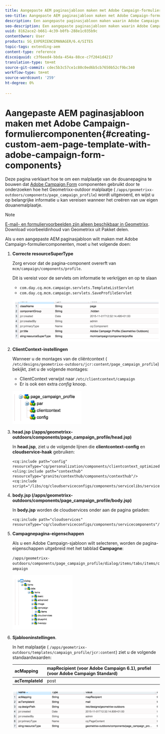 ```yaml
---
title: Aangepaste AEM paginasjabloon maken met Adobe Campaign-formuliercomponenten
seo-title: Aangepaste AEM paginasjabloon maken met Adobe Campaign-formuliercomponenten
description: Een aangepaste paginasjabloon maken waarin Adobe Campaign-formuliercomponenten worden gebruikt
seo-description: Een aangepaste paginasjabloon maken waarin Adobe Campaign-formuliercomponenten worden gebruikt
uuid: 8162ace2-b661-4c39-b0fb-288e1c035b9c
contentOwner: User
products: SG_EXPERIENCEMANAGER/6.4/SITES
topic-tags: extending-aem
content-type: reference
discoiquuid: c3f6eed4-bbda-454a-88ce-c7f2041d4217
translation-type: tm+mt
source-git-commit: cdec5b3c57ce1c80c0ed6b5cb7650b52cf9bc340
workflow-type: tm+mt
source-wordcount: '259'
ht-degree: 0%

---
```



# Aangepaste AEM paginasjabloon maken met Adobe Campaign-formuliercomponenten{#creating-custom-aem-page-template-with-adobe-campaign-form-components}

Deze pagina verklaart hoe te om een malplaatje van de douanepagina te bouwen dat [Adobe Campaign Form](/help/sites-authoring/adobe-campaign-components.md) componenten gebruikt door te onderzoeken hoe het Geometrixx-outdoor malplaatje ( `/apps/geometrixx-outdoors/components/page_campaign_profile`) wordt uitgevoerd, en wijst u op belangrijke informatie u kan vereisen wanneer het creëren van uw eigen douanemalplaatje.

>[!NOTE]
>
>[E-mail- en formuliervoorbeelden zijn alleen beschikbaar in Geometrixx](/help/sites-developing/we-retail.md). Download voorbeeldinhoud van Geometrixx uit Pakket delen.

Als u een aangepaste AEM paginasjabloon wilt maken met Adobe Campaign-formuliercomponenten, moet u het volgende doen:

1. **Correcte resourceSuperType**

   Zorg ervoor dat de pagina-component overerft van `mcm/campaign/components/profile`.

   Dit is vereist voor de servlets om informatie te verkrijgen en op te slaan

   * `com.day.cq.mcm.campaign.servlets.TemplateListServlet`
   * `com.day.cq.mcm.campaign.servlets.SaveProfileServlet`

   ![chlimage_1-201](assets/chlimage_1-201.png)

1. **ClientContext-instellingen**

   Wanneer u de montages van de cliëntcontext ( `/etc/designs/geometrixx-outdoors/jcr:content/page_campaign_profile`) bekijkt, ziet u de volgende montages:

   * ClientContext verwijst naar `/etc/clientcontext/campaign`
   * Er is ook een extra *config* knoop.

   ![chlimage_1-202](assets/chlimage_1-202.png)

1. **head.jsp (/apps/geometrixx-outdoors/components/page_campaign_profile/head.jsp)**

   In **head.jsp**, ziet u de volgende lijnen die **clientcontext-config** en **cloudservice-haak** gebruiken:

   ```
   <cq:include path="config" resourceType="cq/personalization/components/clientcontext_optimized/config"/>
   <sling:include path="contexthub" resourceType="granite/contexthub/components/contexthub"/>
   <cq:include script="/libs/cq/cloudserviceconfigs/components/servicelibs/servicelibs.jsp"/>
   ```

1. **body.jsp (/apps/geometrixx-outdoors/components/page_campaign_profile/body.jsp)**

   In **body.jsp** worden de cloudservices onder aan de pagina geladen:

   ```
   <cq:include path="cloudservices" resourceType="cq/cloudserviceconfigs/components/servicecomponents"/>
   ```

1. **Campagnepagina-eigenschappen**

   Als u een Adobe Campaign-sjabloon wilt selecteren, worden de pagina-eigenschappen uitgebreid met het tabblad **Campagne**:

   `/apps/geometrixx-outdoors/components/page_campaign_profile/dialog/items/tabs/items/campaign`

   ![chlimage_1-203](assets/chlimage_1-203.png)

1. **Sjablooninstellingen**.

   In het malplaatje ( `/apps/geometrixx-outdoors/templates/campaign_profile/jcr:content`) ziet u de volgende standaardwaarden:

   | **acMapping** | mapRecipient (voor Adobe Campaign 6.1), profiel (voor Adobe Campaign Standard) |
   |---|---|
   | **acTemplateId** | post |

   ![chlimage_1-204](assets/chlimage_1-204.png)

